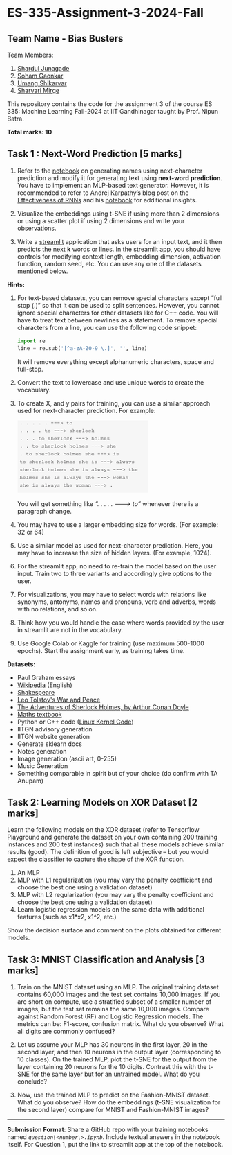 # ES-335-Assignment-3-2024-Fall

## Team Name - Bias Busters
Team Members:
1. [Shardul Junagade](https://github.com/ShardulJunagade)
2. [Soham Gaonkar](https://github.com/Soham-Gaonkar)
3. [Umang Shikarvar](https://github.com/Umang-Shikarvar)
4. [Sharvari Mirge](https://github.com/msharvari31)

This repository contains the code for the assignment 3 of the course ES 335: Machine Learning Fall-2024 at IIT Gandhinagar taught by Prof. Nipun Batra.

**Total marks: 10**

## Task 1 : Next-Word Prediction [5 marks]

1. Refer to the [notebook](https://nipunbatra.github.io/ml-teaching/notebooks/names.html) on generating names using next-character prediction and modify it for generating text using **next-word prediction**. You have to implement an MLP-based text generator. However, it is recommended to refer to Andrej Karpathy’s blog post on the [Effectiveness of RNNs](http://karpathy.github.io/2015/05/21/rnn-effectiveness/) and his [notebook](https://github.com/karpathy/char-rnn) for additional insights.

2. Visualize the embeddings using t-SNE if using more than 2 dimensions or using a scatter plot if using 2 dimensions and write your observations. 

3. Write a [streamlit](https://streamlit.io/) application that asks users for an input text, and it then predicts the next **k** words or lines. In the streamlit app, you should have controls for modifying context length, embedding dimension, activation function, random seed, etc. You can use any one of the datasets mentioned below.


**Hints:**

1. For text-based datasets, you can remove special characters except “full stop (.)” so that it can be used to split sentences. However, you cannot ignore special characters for other datasets like for C++ code. You will have to treat text between newlines as a statement. To remove special characters from a line, you can use the following code snippet:
    ```py
    import re
    line = re.sub('[^a-zA-Z0-9 \.]', '', line)
    ```
   It will remove everything except alphanumeric characters, space and full-stop.

    

2. Convert the text to lowercase and use unique words to create the vocabulary.  
3. To create X, and y pairs for training, you can use a similar approach used for next-character prediction. For example:

    ![alt text](image.png)

   You will get something like *“. . . . . \---\> to”* whenever there is a paragraph change. 

4. You may have to use a larger embedding size for words. (For example: 32 or 64\)  
5. Use a similar model as used for next-character prediction. Here, you may have to increase the size of hidden layers. (For example, 1024).  
6. For the streamlit app, no need to re-train the model based on the user input. Train two to three variants and accordingly give options to the user.  
7. For visualizations, you may have to select words with relations like synonyms, antonyms, names and pronouns, verb and adverbs, words with no relations, and so on.  
8. Think how you would handle the case where words provided by the user in streamlit are not in the vocabulary.  
9. Use Google Colab or Kaggle for training (use maximum 500-1000 epochs). Start the assignment early, as training takes time. 

**Datasets:**

- Paul Graham essays
- [Wikipedia](http://prize.hutter1.net/) (English)
- [Shakespeare](https://cs.stanford.edu/people/karpathy/char-rnn/shakespeare_input.txt)
- [Leo Tolstoy's War and Peace](https://cs.stanford.edu/people/karpathy/char-rnn/warpeace_input.txt)
- [The Adventures of Sherlock Holmes, by Arthur Conan Doyle](https://www.gutenberg.org/files/1661/1661-0.txt)
- [Maths textbook](https://github.com/stacks/stacks-project)
- Python or C++ code ([Linux Kernel Code](https://cs.stanford.edu/people/karpathy/char-rnn/linux_input.txt))
- IITGN advisory generation
- IITGN website generation
- Generate sklearn docs
- Notes generation
- Image generation (ascii art, 0-255)
- Music Generation
- Something comparable in spirit but of your choice (do confirm with TA Anupam)




## Task 2: Learning Models on XOR Dataset [2 marks]

Learn the following models on the XOR dataset (refer to Tensorflow Playground and generate the dataset on your own containing 200 training instances and 200 test instances) such that all these models achieve similar results (good). The definition of good is left subjective – but you would expect the classifier to capture the shape of the XOR function.

1. An MLP
2. MLP with L1 regularization (you may vary the penalty coefficient and choose the best one using a validation dataset)
3. MLP with L2 regularization (you may vary the penalty coefficient and choose the best one using a validation dataset)
4. Learn logistic regression models on the same data with additional features (such as x1\*x2, x1^2, etc.)

Show the decision surface and comment on the plots obtained for different models.




## Task 3: MNIST Classification and Analysis [3 marks]

1. Train on the MNIST dataset using an MLP. The original training dataset contains 60,000 images and the test set contains 10,000 images. If you are short on compute, use a stratified subset of a smaller number of images, but the test set remains the same 10,000 images. Compare against Random Forest (RF) and Logistic Regression models. The metrics can be: F1-score, confusion matrix. What do you observe? What all digits are commonly confused?

2. Let us assume your MLP has 30 neurons in the first layer, 20 in the second layer, and then 10 neurons in the output layer (corresponding to 10 classes). On the trained MLP, plot the t-SNE for the output from the layer containing 20 neurons for the 10 digits. Contrast this with the t-SNE for the same layer but for an untrained model. What do you conclude?

3. Now, use the trained MLP to predict on the Fashion-MNIST dataset. What do you observe? How do the embeddings (t-SNE visualization for the second layer) compare for MNIST and Fashion-MNIST images?


---



**Submission Format**: Share a GitHub repo with your training notebooks named *`question\<number\>.ipynb`*.  Include textual answers in the notebook itself. For Question 1, put the link to streamlit app at the top of the notebook.
